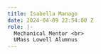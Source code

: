```yaml
---
title: Isabella Manago
date: 2024-04-09 22:54:00 Z
role: |-
  Mechanical Mentor <br>
  UMass Lowell Alumnus
---
```


